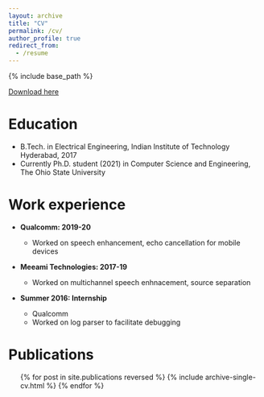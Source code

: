 ```yaml
---
layout: archive
title: "CV"
permalink: /cv/
author_profile: true
redirect_from:
  - /resume
---
```


{% include base_path %}

[Download here](http://ssnani.github.io/files/CV_1.pdf)

Education
======
* B.Tech. in Electrical Engineering, Indian Institute of Technology Hyderabad, 2017
* Currently Ph.D. student (2021) in Computer Science and Engineering, The Ohio State University

Work experience
======
* **Qualcomm: 2019-20**
   * Worked on speech enhancement, echo cancellation for mobile devices

* **Meeami Technologies: 2017-19** 
   * Worked on multichannel speech enhnacement, source separation

* **Summer 2016: Internship** 
   * Qualcomm
   * Worked on log parser to facilitate debugging

Publications
======
  <ul>{% for post in site.publications reversed %}
    {% include archive-single-cv.html %}
  {% endfor %}</ul>
  

